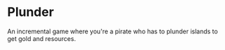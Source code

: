 # Plunder

An incremental game where you're a pirate who has to plunder islands to get gold and resources.
